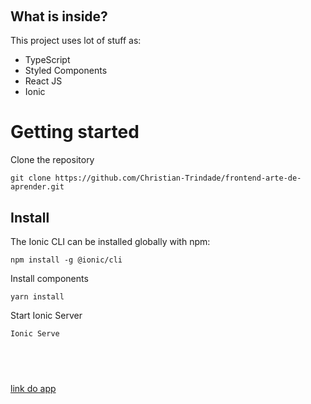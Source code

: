 <h2>&nbsp;</h2>

<h2>What is inside?</h2>

<p>This project uses lot of stuff as:</p>

<ul>
	<li>TypeScript</li>
	<li>Styled Components</li>
	<li>React JS</li>
	<li>Ionic</li>
</ul>

<h1>Getting started</h1>

<p>Clone the repository</p>

<pre>
<code>git clone https://github.com/Christian-Trindade/frontend-arte-de-aprender.git</code></pre>

<h2>Install</h2>

<p>The Ionic CLI can be installed globally with npm:</p>

<pre>
<code>npm install -g @ionic/cli</code></pre>

<p>Install components</p>

<pre>
<code>yarn install</code></pre>

<p>Start Ionic Server</p>

<pre>
<code>Ionic Serve</code></pre>

<h2>&nbsp;</h2>
<a href="https://escutaae.vercel.app" target="_blank">link do app<a>
<ul>
</ul>
